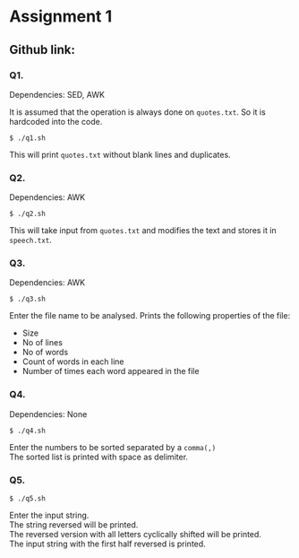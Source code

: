 # Assignment 1

## Github link:


### Q1.
Dependencies: SED, AWK

It is assumed that the operation is always done on `quotes.txt`. So it is hardcoded into the code.

``` 
$ ./q1.sh 
```

This will print `quotes.txt` without blank lines and duplicates.

### Q2.

Dependencies: AWK
``` 
$ ./q2.sh 
```
This will take input from `quotes.txt` and modifies the text and stores it in `speech.txt`.

### Q3.

Dependencies: AWK

``` 
$ ./q3.sh
```

Enter the file name to be analysed.
Prints the following properties of the file:

- Size
- No of lines
- No of words
- Count of words in each line
- Number of times each word appeared in the file

### Q4.

Dependencies: None

``` 
$ ./q4.sh
```

Enter the numbers to be sorted separated by a `comma(,)`  
The sorted list is printed with space as delimiter.

### Q5.
``` 
$ ./q5.sh
```

Enter the input string.  
The string reversed will be printed.  
The reversed version with all letters cyclically shifted will be printed.  
The input string with the first half reversed is printed.
